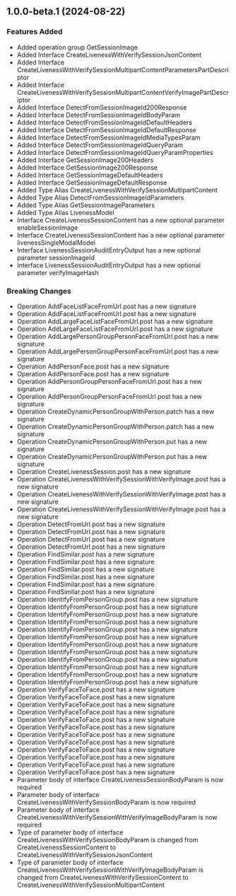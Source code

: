 ## 1.0.0-beta.1 (2024-08-22)
    
### Features Added

  - Added operation group GetSessionImage
  - Added Interface CreateLivenessWithVerifySessionJsonContent
  - Added Interface CreateLivenessWithVerifySessionMultipartContentParametersPartDescriptor
  - Added Interface CreateLivenessWithVerifySessionMultipartContentVerifyImagePartDescriptor
  - Added Interface DetectFromSessionImageId200Response
  - Added Interface DetectFromSessionImageIdBodyParam
  - Added Interface DetectFromSessionImageIdDefaultHeaders
  - Added Interface DetectFromSessionImageIdDefaultResponse
  - Added Interface DetectFromSessionImageIdMediaTypesParam
  - Added Interface DetectFromSessionImageIdQueryParam
  - Added Interface DetectFromSessionImageIdQueryParamProperties
  - Added Interface GetSessionImage200Headers
  - Added Interface GetSessionImage200Response
  - Added Interface GetSessionImageDefaultHeaders
  - Added Interface GetSessionImageDefaultResponse
  - Added Type Alias CreateLivenessWithVerifySessionMultipartContent
  - Added Type Alias DetectFromSessionImageIdParameters
  - Added Type Alias GetSessionImageParameters
  - Added Type Alias LivenessModel
  - Interface CreateLivenessSessionContent has a new optional parameter enableSessionImage
  - Interface CreateLivenessSessionContent has a new optional parameter livenessSingleModalModel
  - Interface LivenessSessionAuditEntryOutput has a new optional parameter sessionImageId
  - Interface LivenessSessionAuditEntryOutput has a new optional parameter verifyImageHash

### Breaking Changes

  - Operation AddFaceListFaceFromUrl.post has a new signature
  - Operation AddFaceListFaceFromUrl.post has a new signature
  - Operation AddLargeFaceListFaceFromUrl.post has a new signature
  - Operation AddLargeFaceListFaceFromUrl.post has a new signature
  - Operation AddLargePersonGroupPersonFaceFromUrl.post has a new signature
  - Operation AddLargePersonGroupPersonFaceFromUrl.post has a new signature
  - Operation AddPersonFace.post has a new signature
  - Operation AddPersonFace.post has a new signature
  - Operation AddPersonGroupPersonFaceFromUrl.post has a new signature
  - Operation AddPersonGroupPersonFaceFromUrl.post has a new signature
  - Operation CreateDynamicPersonGroupWithPerson.patch has a new signature
  - Operation CreateDynamicPersonGroupWithPerson.patch has a new signature
  - Operation CreateDynamicPersonGroupWithPerson.put has a new signature
  - Operation CreateDynamicPersonGroupWithPerson.put has a new signature
  - Operation CreateLivenessSession.post has a new signature
  - Operation CreateLivenessWithVerifySessionWithVerifyImage.post has a new signature
  - Operation CreateLivenessWithVerifySessionWithVerifyImage.post has a new signature
  - Operation CreateLivenessWithVerifySessionWithVerifyImage.post has a new signature
  - Operation DetectFromUrl.post has a new signature
  - Operation DetectFromUrl.post has a new signature
  - Operation DetectFromUrl.post has a new signature
  - Operation DetectFromUrl.post has a new signature
  - Operation FindSimilar.post has a new signature
  - Operation FindSimilar.post has a new signature
  - Operation FindSimilar.post has a new signature
  - Operation FindSimilar.post has a new signature
  - Operation FindSimilar.post has a new signature
  - Operation FindSimilar.post has a new signature
  - Operation IdentifyFromPersonGroup.post has a new signature
  - Operation IdentifyFromPersonGroup.post has a new signature
  - Operation IdentifyFromPersonGroup.post has a new signature
  - Operation IdentifyFromPersonGroup.post has a new signature
  - Operation IdentifyFromPersonGroup.post has a new signature
  - Operation IdentifyFromPersonGroup.post has a new signature
  - Operation IdentifyFromPersonGroup.post has a new signature
  - Operation IdentifyFromPersonGroup.post has a new signature
  - Operation IdentifyFromPersonGroup.post has a new signature
  - Operation IdentifyFromPersonGroup.post has a new signature
  - Operation IdentifyFromPersonGroup.post has a new signature
  - Operation IdentifyFromPersonGroup.post has a new signature
  - Operation VerifyFaceToFace.post has a new signature
  - Operation VerifyFaceToFace.post has a new signature
  - Operation VerifyFaceToFace.post has a new signature
  - Operation VerifyFaceToFace.post has a new signature
  - Operation VerifyFaceToFace.post has a new signature
  - Operation VerifyFaceToFace.post has a new signature
  - Operation VerifyFaceToFace.post has a new signature
  - Operation VerifyFaceToFace.post has a new signature
  - Operation VerifyFaceToFace.post has a new signature
  - Operation VerifyFaceToFace.post has a new signature
  - Operation VerifyFaceToFace.post has a new signature
  - Operation VerifyFaceToFace.post has a new signature
  - Parameter body of interface CreateLivenessSessionBodyParam is now required
  - Parameter body of interface CreateLivenessWithVerifySessionBodyParam is now required
  - Parameter body of interface CreateLivenessWithVerifySessionWithVerifyImageBodyParam is now required
  - Type of parameter body of interface CreateLivenessWithVerifySessionBodyParam is changed from CreateLivenessSessionContent to CreateLivenessWithVerifySessionJsonContent
  - Type of parameter body of interface CreateLivenessWithVerifySessionWithVerifyImageBodyParam is changed from CreateLivenessWithVerifySessionContent to CreateLivenessWithVerifySessionMultipartContent
    
